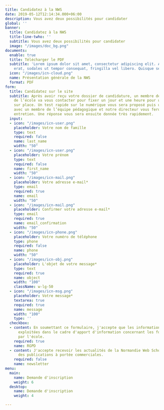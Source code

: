 ```yaml
---
title: Candidatez à la NWS
date: 2019-05-12T12:14:34.000+06:00
description: Vous avez deux possibilités pour candidater
global: ''
banner:
  title: Candidatez à la NWS
  title-line-twho: ''
  subtitle: Vous avez deux possibilités pour candidater
  image: "/images/doc_bg.png"
documents:
  enable: true
  title: Télécharger le PDF
  subtitle: 'Lorem ipsum dolor sit amet, consectetur adipiscing elit. Aliquam dui
    erat, sodales ut tempor consequat, fringilla vel libero. Quisque sed neque enim. '
  icon: "/images/icn-cloud.png"
  name: Présentation générale de la NWS
  format: PDF
form:
  title: Candidatez sur le site
  subtitle: Après avoir reçu votre dossier de candidature, un membre de l’administration
    de l’école va vous contacter pour fixer un jour et une heure pour un entretien
    sur place. Un test rapide sur le numérique vous sera proposé puis une rencontre
    avec un membre de l’équipe pédagogique et notre directeur vous ferons passer un
    entretien. Une réponse vous sera ensuite donnée très rapidement.
  input:
  - icon: "/images/icn-user.png"
    placeholder: Votre nom de famille
    type: text
    required: false
    name: last_name
    width: "50"
  - icon: "/images/icn-user.png"
    placeholder: Votre prénom
    type: text
    required: false
    name: first_name
    width: "50"
  - icon: "/images/icn-mail.png"
    placeholder: Votre adresse e-mail*
    type: email
    required: true
    name: email
    width: "50"
  - icon: "/images/icn-mail.png"
    placeholder: Confirmer votre adresse e-mail*
    type: email
    required: true
    name: email_confirmation
    width: "50"
  - icon: "/images/icn-phone.png"
    placeholder: Votre numéro de téléphone
    type: phone
    required: false
    name: phone
    width: "50"
  - icon: "/images/icn-obj.png"
    placeholder: L'objet de votre message*
    type: text
    required: true
    name: object
    width: "100"
    className: w-lg-50
  - icon: "/images/icn-msg.png"
    placeholder: Votre message*
    textarea: true
    required: true
    name: message
    width: "100"
    type: ''
  checkbox:
  - content: En soumettant ce formulaire, j'accepte que les informations saisies soient
      exploitées dans le cadre d'apport d'information concernant les formations proposées
      par l'école.
    required: true
    name: RGPD
  - content: J'accepte recevoir les actualités de la Normandie Web School  ainsi que
      des publications à portée commerciales.
    required: false
    name: newsletter
menu:
  main:
    name: Demande d'inscription
    weight: 6
  desktop:
    name: Demande d'inscription
    weight: 4

---
```

